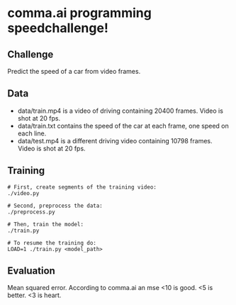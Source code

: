 comma.ai programming speedchallenge!
======

Challenge
-----

Predict the speed of a car from video frames.

Data
-----

- data/train.mp4 is a video of driving containing 20400 frames. Video is shot at 20 fps.
- data/train.txt contains the speed of the car at each frame, one speed on each line.
- data/test.mp4 is a different driving video containing 10798 frames. Video is shot at 20 fps.

Training
----
```
# First, create segments of the training video:
./video.py

# Second, preprocess the data:
./preprocess.py

# Then, train the model:
./train.py

# To resume the training do:
LOAD=1 ./train.py <model_path>
```

Evaluation
-----

Mean squared error.
According to comma.ai an mse <10 is good. <5 is better. <3 is heart.